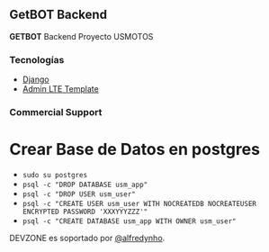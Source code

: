 ## GetBOT Backend

**GETBOT** Backend Proyecto USMOTOS
### Tecnologías

  * [Django](https://www.djangoproject.com/)
  * [Admin LTE Template](https://adminlte.io/themes/AdminLTE/index2.html)

### Commercial Support

# Crear Base de Datos en postgres

  - `sudo su postgres`
  - `psql -c "DROP DATABASE usm_app"`
  - `psql -c "DROP USER usm_user"`
  - `psql -c "CREATE USER usm_user WITH NOCREATEDB NOCREATEUSER ENCRYPTED PASSWORD 'XXXYYYZZZ'"`
  - `psql -c "CREATE DATABASE usm_app WITH OWNER usm_user"`


DEVZONE es soportado por [@alfredynho](alfredynho.cg@gmail.com).